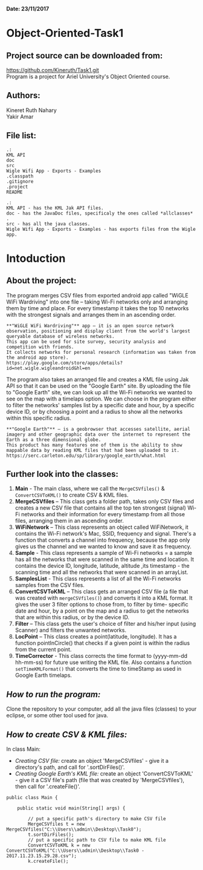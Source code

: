 **Date: 23/11/2017**

Object-Oriented-Task1
===

Project source can be downloaded from:
--- 
https://github.com/Kineruth/Task1.git  
Program is a project for Ariel University's Object Oriented course.

Authors:
--
Kineret Ruth Nahary  
Yakir Amar

**File list:**
--  

```  
.:  
KML API  
doc  
src  
Wigle Wifi App - Exports - Examples  
.classpath  
.gitignore  
.project  
README  
```

```  
.:
KML API - has the KML Jak API files.  
doc - has the JavaDoc files, specificaly the ones called *allclasses* .  
src - has all the java classes.  
Wigle Wifi App - Exports - Examples - has exports files from the Wigle app.  
```

**Intoduction**
==

About the project:
--
The program merges CSV files from exported android app called "WiGLE WiFi Wardriving" into one file – taking Wi-Fi networks only and arranging them by time and place. 
For every timestamp it takes the top 10 networks with the strongest signals and arranges them in an ascending order. 

```
**"WiGLE WiFi Wardriving"** app – it is an open source network observation, positioning and display client from the world's largest queryable database of wireless networks. 
This app can be used for site survey, security analysis and competition with friends. 
It collects networks for personal research (information was taken from the android app store).
https://play.google.com/store/apps/details?id=net.wigle.wigleandroid&hl=en
```

The program also takes an arranged file and creates a KML file using Jak API so that it can be used on the "Google Earth" site.
By uploading  the file to "Google Earth" site, we can look up all the Wi-Fi networks we wanted to see on the map with a timelaps option. 
We can choose in the program either to filter the networks' samples list by a specific date and hour, by a specific device ID, or by choosing a point and a radius to show all the networks within this specific radius.

```
**"Google Earth"** – is a geobrowser that accesses satellite, aerial imagery and other geographic data over the internet to represent the Earth as a three dimensional globe. 
This product has many features one of them is the ability to show mappable data by reading KML files that had been uploaded to it.
https://serc.carleton.edu/sp/library/google_earth/what.html
```

Further look into the classes:
--
1. 	**Main** - The main class, where we call the `MergeCSVfiles()` & `ConvertCSVToKML()` to create CSV & KML files.
2.  **MergeCSVfiles** – This class gets a folder path, takes only CSV files and creates a new CSV file that contains all the top ten strongest (signal) Wi-Fi networks and their information for every timestamp from all those files, arranging them in an ascending order.
3.  **WiFiNetwork** – This class represents an object called WiFiNetwork, it contains the Wi-Fi network's Mac, SSID, frequency and signal. There's a function that converts a channel into frequency, because the app only gives us the channel and we wanted to know and save it as frequency. 
4.  **Sample** - This class represents a sample of Wi-Fi networks = a sample has all the networks that were scanned in the same time and location. It contains the device ID, longitude, latitude, altitude ,its timestamp - the scanning time and all the networks that were scanned in an arrayList.
5.  **SamplesList** - This class represents a list of all the Wi-Fi networks samples from the CSV files.
6.	 **ConvertCSVToKML** – This class gets an arranged CSV file (a file that was created with `mergeCSVfiles()`) and converts it into a KML format. It gives the user 3 filter options to chose from, to filter by time- specific date and hour, by a point on the map and a radius to get the networks that are within this radius, or by the device ID. 
7.	 **Filter** – This class gets the user's choice of filter and his/her input (using Scanner) and filters the unwanted networks.
8.	 **LocPoint** – This class creates a point(latitude, longitude). It has a function pointInCircle() that checks if a given point is within the radius from the current point.
9.  **TimeCorrector** - This class corrects the time format to (yyyy-mm-dd hh-mm-ss) for future use writing the KML file. Also contains a function `setTimeKMLFormat()` that converts the time to timeStamp as used in Google Earth timelaps.

*How to run the program:*
--
Clone the repository to your computer, add all the java files (classes) to your eclipse, or some other tool used for java.

*How to create CSV & KML files:*
--  

In class Main:  
* *Creating CSV file:* create an object 'MergeCSVfiles' - give it a directory's path, and call for '.sortDirFiles()'. 
* *Creating Google Earth's KML file:* create an object 'ConvertCSVToKML' - give it a CSV file's path (file that was created by 'MergeCSVfiles'),
then call for '.createFile()'. 
 
```
public class Main {

	public static void main(String[] args) {  
  
		// put a specific path's directory to make CSV file  
		MergeCSVfiles t = new MergeCSVfiles("C:\\Users\\admin\\Desktop\\Task0");  
		t.sortDirFiles();  
		// put a specific path to CSV file to make KML file   
		ConvertCSVToKML k =	new ConvertCSVToKML("C:\\Users\\admin\\Desktop\\Task0 - 2017.11.23.15.29.28.csv");  
		k.createFile();  
```


